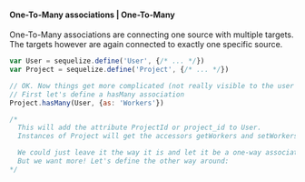 #### One-To-Many associations | One-To-Many

One-To-Many associations are connecting one source with multiple targets. The targets however are again connected to exactly one specific source.

```js
var User = sequelize.define('User', {/* ... */})
var Project = sequelize.define('Project', {/* ... */})

// OK. Now things get more complicated (not really visible to the user :)).
// First let's define a hasMany association
Project.hasMany(User, {as: 'Workers'})

/*
  This will add the attribute ProjectId or project_id to User.
  Instances of Project will get the accessors getWorkers and setWorkers.

  We could just leave it the way it is and let it be a one-way association.
  But we want more! Let's define the other way around:
*/
```
